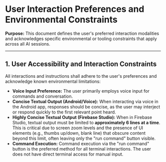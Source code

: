 # User Interaction Preferences and Environmental Constraints

**Purpose:** This document defines the user's preferred interaction modalities and acknowledges specific environmental or tooling constraints that apply across all AI sessions.

---

## 1. User Accessibility and Interaction Constraints

All interactions and instructions shall adhere to the user's preferences and acknowledge known environmental limitations:

* **Voice Input Preference:** The user primarily employs voice input for commands and conversation.
* **Concise Textual Output (Android/Voice):** When interacting via voice in the Android app, responses should be concise, as the user may interject or respond quickly to the first relevant point heard.
* **Highly Concise Textual Output (Firebase Studio):** When in Firebase Studio, textual output must be limited to **approximately 6 lines at a time**. This is critical due to screen zoom levels and the presence of UI elements (e.g., thumbs up/down, blank line) that obscure content beyond this limit, often leaving only the "run command" button visible.
* **Command Execution:** Command execution via the "run command" button is the preferred method for all terminal interactions. The user does not have direct terminal access for manual input.
